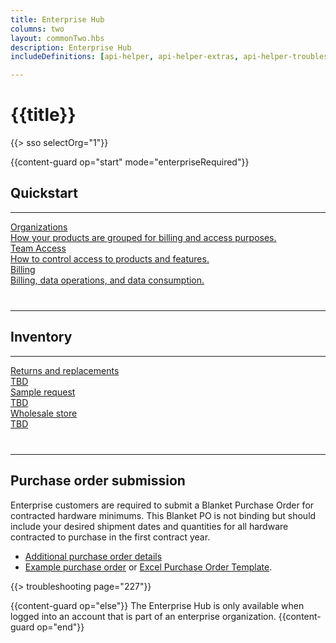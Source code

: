 ```yaml
---
title: Enterprise Hub
columns: two
layout: commonTwo.hbs
description: Enterprise Hub
includeDefinitions: [api-helper, api-helper-extras, api-helper-troubleshooting]

---
```


# {{title}}

{{> sso selectOrg="1"}}

{{content-guard op="start" mode="enterpriseRequired"}}

## Quickstart

---

<div class="mainGrid" style="margin-bottom:40px;">
    <div class="mainNoPicRect">
        <a href="" class="mainGridButton">
            <div class="mainContent">
                <div class="mainNoPicTopBottom">
                    <div class="mainNoPicTop">Organizations</div>
                    <div class="mainNoPicBottom">How your products are grouped for billing and access purposes.</div>
                </div>
            </div>
        </a>
    </div>
    <div class="mainNoPicRect">
        <a href="" class="mainGridButton">
            <div class="mainContent">
                <div class="mainNoPicTopBottom">
                    <div class="mainNoPicTop">Team Access</div>
                    <div class="mainNoPicBottom">How to control access to products and features.</div>
                </div>
            </div>
        </a>
    </div>
    <!--
    <div class="mainNoPicRect">
        <a href="" class="mainGridButton">
            <div class="mainContent">
                <div class="mainNoPicTopBottom">
                    <div class="mainNoPicTop">Best practices</div>
                    <div class="mainNoPicBottom">Manufacturing best practices.</div>
                </div>
            </div>
        </a>
    </div>
    -->
    <div class="mainNoPicRect">
        <a href="" class="mainGridButton">
            <div class="mainContent">
                <div class="mainNoPicTopBottom">
                    <div class="mainNoPicTop">Billing</div>
                    <div class="mainNoPicBottom">Billing, data operations, and data consumption.</div>
                </div>
            </div>
        </a>
    </div>
</div>

---

## Inventory

---

<div class="mainGrid" style="margin-bottom:40px;">
    <div class="mainNoPicRect">
        <a href="" class="mainGridButton">
            <div class="mainContent">
                <div class="mainNoPicTopBottom">
                    <div class="mainNoPicTop">Returns and replacements</div>
                    <div class="mainNoPicBottom">TBD</div>
                </div>
            </div>
        </a>
    </div>
    <div class="mainNoPicRect">
        <a href="" class="mainGridButton">
            <div class="mainContent">
                <div class="mainNoPicTopBottom">
                    <div class="mainNoPicTop">Sample request</div>
                    <div class="mainNoPicBottom">TBD</div>
                </div>
            </div>
        </a>
    </div>
    <div class="mainNoPicRect">
        <a href="" class="mainGridButton">
            <div class="mainContent">
                <div class="mainNoPicTopBottom">
                    <div class="mainNoPicTop">Wholesale store</div>
                    <div class="mainNoPicBottom">TBD</div>
                </div>
            </div>
        </a>
    </div>
</div>

---

## Purchase order submission

Enterprise customers are required to submit a Blanket Purchase Order for contracted hardware minimums. This Blanket PO is not binding but should include your desired shipment dates and quantities for all hardware contracted to purchase in the first contract year. 

- [Additional purchase order details](scaling/quick-start-guide/enterprise-order-placement/)
- [Example purchase order](/assets/images/support/Screen_Shot_2022-01-24_at_11.09.03_AM.png) or [Excel Purchase Order Template](/assets/files/enterprise-order-template.xlsx).

{{> troubleshooting page="227"}}
 



{{content-guard op="else"}}
The Enterprise Hub is only available when logged into an account that is part of an enterprise organization.
{{content-guard op="end"}}
